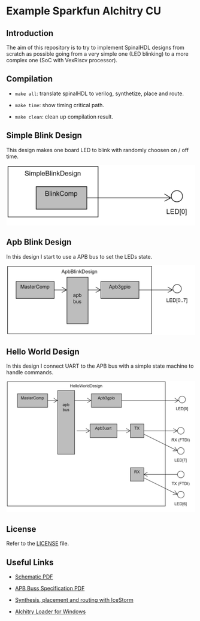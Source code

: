 # Example Sparkfun Alchitry CU

## Introduction

The aim of this repository is to try to implement SpinalHDL designs from scratch as possible going from a very simple one (LED blinking) to a more complex one (SoC with VexRiscv processor).

## Compilation

- `make all`: translate spinalHDL to verilog, synthetize, place and route.

- `make time`: show timing critical path. 

- `make clean`: clean up compilation result.

## Simple Blink Design 

This design makes one board LED to blink with randomly choosen on / off time.

![image.png](assets/SimpleBlinkDesign.png)

## Apb Blink Design 

In this design I start to use a APB bus to set the LEDs state.

![image.png](assets/ApbBlinkDesign.png)

## Hello World Design

In this design I connect UART to the APB bus with a simple state machine to handle commands.

![image.png](assets/HelloWorldDesign.png)


## License 

Refer to the [LICENSE](LICENSE) file.

## Useful Links

- [Schematic PDF](https://cdn.sparkfun.com/assets/2/6/e/5/e/alchitry_cu_sch_update.pdf)

- [APB Buss Specification PDF](https://web.eecs.umich.edu/~prabal/teaching/eecs373-f12/readings/ARM_AMBA3_APB.pdf)

- [Synthesis, placement and routing with IceStorm](http://www.clifford.at/icestorm/)

- [Alchitry Loader for Windows](https://github.com/alchitry/alchitry-loader-gui/blob/master/build/work/alchitry-loader-1.0.0-windows.zip)
